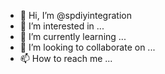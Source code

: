 - 👋 Hi, I’m @spdiyintegration
- 👀 I’m interested in ...
- 🌱 I’m currently learning ...
- 💞️ I’m looking to collaborate on ...
- 📫 How to reach me ...

<!---
spdiyintegration/spdiyintegration is a ✨ special ✨ repository because its `README.md` (this file) appears on your GitHub profile.
You can click the Preview link to take a look at your changes.
--->
